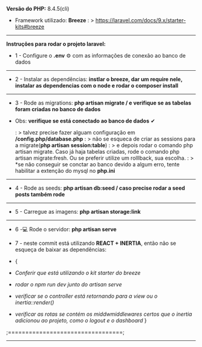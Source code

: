 **Versão do PHP:** 8.4.5(cli)

* Framework utilizado: **Breeze**
  : > https://laravel.com/docs/9.x/starter-kits#breeze
---
 
**Instruções para rodar o projeto laravel:**

* 1 - Configure o **.env** ⚙️ com as informações de conexão ao banco de dados

---

* 2 - Instalar as dependências: 
**instlar o breeze, dar um require nele, instalar as dependencias com o node e rodar o composer install**


---

* 3 - Rode as migrations: **php artisan migrate / e verifique se as tabelas foram criadas no banco de dados** 

* Obs: **verifique se está conectado ao banco de dados** ✔

   : > talvez precise fazer alguam configuração em **/config.php/database.php**
   : > não se esqueca de criar as sessions para a migrate(**php artisan session:table**)
   : > e depois rodar o comando php artisan migrate. Caso já haja tabelas criadas, rode o comando php artisan migrate:fresh. Ou se preferir utilize um rolllback, sua escolha.
   : > *se não conseguir se conctar ao banco devido a algum erro, tente habilitar a extenção do mysql no **php.ini**
   
    


---

* 4 - Rode as seeds: **php artisan db:seed / caso precise rodar a seed posts também rode**

---

* 5 - Carregue as imagens: **php artisan storage:link**

---

* 6 -💻 Rode o servidor: **php artisan serve**  

* 7 - neste commit está utilizando **REACT + INERTIA**, então não se esqueça de baixar as dependências:
* 
  {
* *Conferir que está utilizando o kit starter do breeze*
* *rodar o npm run dev junto do artisan serve*
* *verificar se o controller está retornando para a view ou o inertia::render()*
* *verificar as rotas se contém os middwmiddlewares certos que o inertia adicionou ao projeto, como o logout e o dashboard*
  }


;=================================;
  ****




